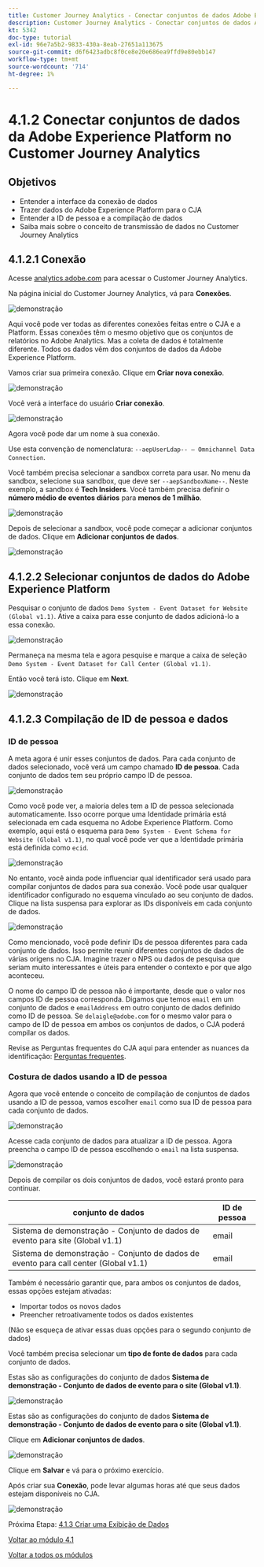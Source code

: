 ```yaml
---
title: Customer Journey Analytics - Conectar conjuntos de dados Adobe Experience Platform no Customer Journey Analytics
description: Customer Journey Analytics - Conectar conjuntos de dados Adobe Experience Platform no Customer Journey Analytics
kt: 5342
doc-type: tutorial
exl-id: 96e7a5b2-9833-430a-8eab-27651a113675
source-git-commit: d6f6423adbc8f0ce8e20e686ea9ffd9e80ebb147
workflow-type: tm+mt
source-wordcount: '714'
ht-degree: 1%

---
```


# 4.1.2 Conectar conjuntos de dados da Adobe Experience Platform no Customer Journey Analytics

## Objetivos

- Entender a interface da conexão de dados
- Trazer dados do Adobe Experience Platform para o CJA
- Entender a ID de pessoa e a compilação de dados
- Saiba mais sobre o conceito de transmissão de dados no Customer Journey Analytics

## 4.1.2.1 Conexão

Acesse [analytics.adobe.com](https://analytics.adobe.com) para acessar o Customer Journey Analytics.

Na página inicial do Customer Journey Analytics, vá para **Conexões**.

![demonstração](./images/cja2.png)

Aqui você pode ver todas as diferentes conexões feitas entre o CJA e a Platform. Essas conexões têm o mesmo objetivo que os conjuntos de relatórios no Adobe Analytics. Mas a coleta de dados é totalmente diferente. Todos os dados vêm dos conjuntos de dados da Adobe Experience Platform.

Vamos criar sua primeira conexão. Clique em **Criar nova conexão**.

![demonstração](./images/cja4.png)

Você verá a interface do usuário **Criar conexão**.

![demonstração](./images/cja5.png)

Agora você pode dar um nome à sua conexão.

Use esta convenção de nomenclatura: `--aepUserLdap-- – Omnichannel Data Connection`.

Você também precisa selecionar a sandbox correta para usar. No menu da sandbox, selecione sua sandbox, que deve ser `--aepSandboxName--`. Neste exemplo, a sandbox é **Tech Insiders**. Você também precisa definir o **número médio de eventos diários** para **menos de 1 milhão**.

![demonstração](./images/cjasb.png)

Depois de selecionar a sandbox, você pode começar a adicionar conjuntos de dados. Clique em **Adicionar conjuntos de dados**.

![demonstração](./images/cjasb1.png)

## 4.1.2.2 Selecionar conjuntos de dados do Adobe Experience Platform

Pesquisar o conjunto de dados `Demo System - Event Dataset for Website (Global v1.1)`. Ative a caixa para esse conjunto de dados adicioná-lo a essa conexão.

![demonstração](./images/cja7.png)

Permaneça na mesma tela e agora pesquise e marque a caixa de seleção `Demo System - Event Dataset for Call Center (Global v1.1)`.

Então você terá isto. Clique em **Next**.

![demonstração](./images/cja9.png)

## 4.1.2.3 Compilação de ID de pessoa e dados

### ID de pessoa

A meta agora é unir esses conjuntos de dados. Para cada conjunto de dados selecionado, você verá um campo chamado **ID de pessoa**. Cada conjunto de dados tem seu próprio campo ID de pessoa.

![demonstração](./images/cja11.png)

Como você pode ver, a maioria deles tem a ID de pessoa selecionada automaticamente. Isso ocorre porque uma Identidade primária está selecionada em cada esquema no Adobe Experience Platform. Como exemplo, aqui está o esquema para `Demo System - Event Schema for Website (Global v1.1)`, no qual você pode ver que a Identidade primária está definida como `ecid`.

![demonstração](./images/cja13.png)

No entanto, você ainda pode influenciar qual identificador será usado para compilar conjuntos de dados para sua conexão. Você pode usar qualquer identificador configurado no esquema vinculado ao seu conjunto de dados. Clique na lista suspensa para explorar as IDs disponíveis em cada conjunto de dados.

![demonstração](./images/cja14.png)

Como mencionado, você pode definir IDs de pessoa diferentes para cada conjunto de dados. Isso permite reunir diferentes conjuntos de dados de várias origens no CJA. Imagine trazer o NPS ou dados de pesquisa que seriam muito interessantes e úteis para entender o contexto e por que algo aconteceu.

O nome do campo ID de pessoa não é importante, desde que o valor nos campos ID de pessoa corresponda. Digamos que temos `email` em um conjunto de dados e `emailAddress` em outro conjunto de dados definido como ID de pessoa. Se `delaigle@adobe.com` for o mesmo valor para o campo de ID de pessoa em ambos os conjuntos de dados, o CJA poderá compilar os dados.

Revise as Perguntas frequentes do CJA aqui para entender as nuances da identificação: [Perguntas frequentes](https://experienceleague.adobe.com/docs/analytics-platform/using/cja-overview/cja-faq.html).

### Costura de dados usando a ID de pessoa

Agora que você entende o conceito de compilação de conjuntos de dados usando a ID de pessoa, vamos escolher `email` como sua ID de pessoa para cada conjunto de dados.

![demonstração](./images/cja15.png)

Acesse cada conjunto de dados para atualizar a ID de pessoa. Agora preencha o campo ID de pessoa escolhendo o `email` na lista suspensa.

![demonstração](./images/cja12a.png)

Depois de compilar os dois conjuntos de dados, você estará pronto para continuar.

| conjunto de dados | ID de pessoa |
| ----------------- |-------------| 
| Sistema de demonstração - Conjunto de dados de evento para site (Global v1.1) | email |
| Sistema de demonstração - Conjunto de dados de evento para call center (Global v1.1) | email |

Também é necessário garantir que, para ambos os conjuntos de dados, essas opções estejam ativadas:

- Importar todos os novos dados
- Preencher retroativamente todos os dados existentes

(Não se esqueça de ativar essas duas opções para o segundo conjunto de dados)

Você também precisa selecionar um **tipo de fonte de dados** para cada conjunto de dados.

Estas são as configurações do conjunto de dados **Sistema de demonstração - Conjunto de dados de evento para o site (Global v1.1)**.

![demonstração](./images/cja16a.png)

Estas são as configurações do conjunto de dados **Sistema de demonstração - Conjunto de dados de evento para o site (Global v1.1)**.

Clique em **Adicionar conjuntos de dados**.

![demonstração](./images/cja16.png)

Clique em **Salvar** e vá para o próximo exercício.

Após criar sua **Conexão**, pode levar algumas horas até que seus dados estejam disponíveis no CJA.

![demonstração](./images/cja20.png)

Próxima Etapa: [4.1.3 Criar uma Exibição de Dados](./ex3.md)

[Voltar ao módulo 4.1](./customer-journey-analytics-build-a-dashboard.md)

[Voltar a todos os módulos](./../../../overview.md)
